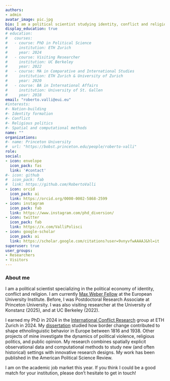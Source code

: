 ```yaml
---
authors:
- admin
avatar_image: pic.jpg
bio: I am a political scientist studying identity, conflict and religion.
display_education: true
# education:
#   courses:
#   - course: PhD in Political Science
#     institution: ETH Zurich
#     year: 2024
#   - course: Visiting Researcher
#     institution: UC Berkeley
#     year: 2022
#   - course: MA in Comparative and International Studies
#     institution: ETH Zurich & University of Zurich
#     year: 2020
#   - course: BA in International Affairs
#     institution: University of St. Gallen
#     year: 2018
email: "roberto.valli@eui.eu"
#interests:
#- Nation-building
#- Identity formation
#- Conflict
#- Religious politics
#- Spatial and computational methods
name: ""
organizations:
#- name: Princeton University
#  url: "https://bobst.princeton.edu/people/roberto-valli"
role: 
social:
- icon: envelope
  icon_pack: fas
  link: '#contact'
#- icon: github
#  icon_pack: fab
#  link: https://github.com/RobertoValli
- icon: orcid
  icon_pack: ai
  link: https://orcid.org/0000-0002-5868-2599
- icon: instagram
  icon_pack: fab
  link: https://www.instagram.com/phd_diversion/
- icon: twitter
  icon_pack: fab
  link: https://x.com/ValliPolisci
- icon: google-scholar
  icon_pack: ai
  link: https://scholar.google.com/citations?user=9vnyvfwAAAAJ&hl=it
superuser: true
user_groups:
- Researchers
- Visitors
---
```


### **About me**

I am a political scientist specializing in the political economy of identity, conflict and religion. 
I am currently [Max Weber Fellow](https://www.eui.eu/people?id=roberto-valli) at the European University Institute. Before, I was Postdoctoral Research Associate at Princeton University. 
I was also visiting researcher at the University of Konstanz (2025), and at UC Berkeley (2022). 

I earned my PhD in 2024 in the [International Conflict Research](https://icr.ethz.ch/) group at ETH Zurich in 2024. My [dissertation](/project) studied how border change contributed to shape ethnolinguistic behavior in Europe between 1816 and 1938. 
Other projects of mine investigate the dynamics of political violence, religious politics, and public opinion. 
My research combines spatially explicit observational data and computational methods to study new (and often historical) settings with innovative research designs. My work has been published in the American Political Science Review.

I am on the academic job market this year. If you think I could be a good match for your institution, please don’t hesitate to get in touch!


